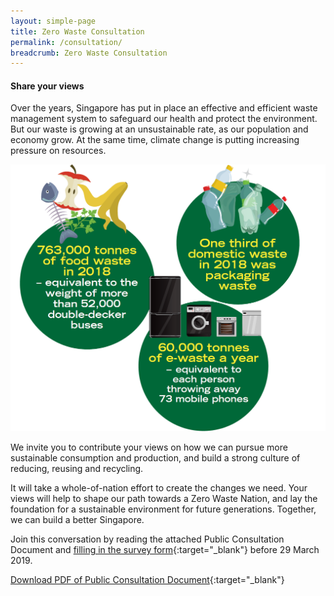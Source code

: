 ```yaml
---
layout: simple-page
title: Zero Waste Consultation
permalink: /consultation/
breadcrumb: Zero Waste Consultation
---
```


#### Share your views 

Over the years, Singapore has put in place an effective and efficient waste management system to safeguard our health and protect the environment. But our waste is growing at an unsustainable rate, as our population and economy grow. At the same time, climate change is putting increasing pressure on resources. 

![Zero Waste Consultation](/images/consultation.png)

We invite you to contribute your views on how we can pursue more sustainable consumption and production, and build a strong culture of reducing, reusing and recycling. 

It will take a whole-of-nation effort to create the changes we need. Your views will help to shape our path towards a Zero Waste Nation, and lay the foundation for a sustainable environment for future generations. Together, we can build a better Singapore. 

Join this conversation by reading the attached Public Consultation Document and [filling in the survey form](http://mewr.sg/zerowasteconsultation){:target="_blank"} before 29 March 2019.

[Download PDF of Public Consultation Document](/images/ZWConsultation.pdf){:target="_blank"}
